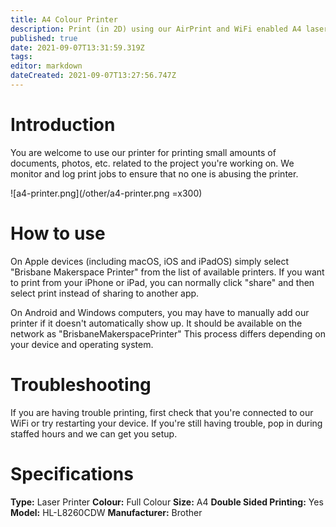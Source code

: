```yaml
---
title: A4 Colour Printer
description: Print (in 2D) using our AirPrint and WiFi enabled A4 laser printer.
published: true
date: 2021-09-07T13:31:59.319Z
tags: 
editor: markdown
dateCreated: 2021-09-07T13:27:56.747Z
---
```


# Introduction
You are welcome to use our printer for printing small amounts of documents, photos, etc. related to the project you're working on. We monitor and log print jobs to ensure that no one is abusing the printer.

![a4-printer.png](/other/a4-printer.png =x300)

# How to use
On Apple devices (including macOS, iOS and iPadOS) simply select "Brisbane Makerspace Printer" from the list of available printers. If you want to print from your iPhone or iPad, you can normally click "share" and then select print instead of sharing to another app.

On Android and Windows computers, you may have to manually add our printer if it doesn't automatically show up. It should be available on the network as "BrisbaneMakerspacePrinter" This process differs depending on your device and operating system.

# Troubleshooting
If you are having trouble printing, first check that you're connected to our WiFi or try restarting your device. If you're still having trouble, pop in during staffed hours and we can get you setup.

# Specifications
**Type:** Laser Printer
**Colour:** Full Colour
**Size:** A4
**Double Sided Printing:** Yes
**Model:** HL-L8260CDW
**Manufacturer:** Brother